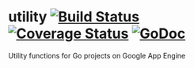 # utility [![Build Status](https://travis-ci.org/oyvindhagberg/utility.svg?branch=master)](https://travis-ci.org/oyvindhagberg/utility) [![Coverage Status](https://coveralls.io/repos/github/oyvindhagberg/utility/badge.svg?branch=master)](https://coveralls.io/github/oyvindhagberg/utility?branch=master) [![GoDoc](https://godoc.org/github.com/oyvindhagberg/utility?status.svg)](https://godoc.org/github.com/oyvindhagberg/utility)

Utility functions for Go projects on Google App Engine
